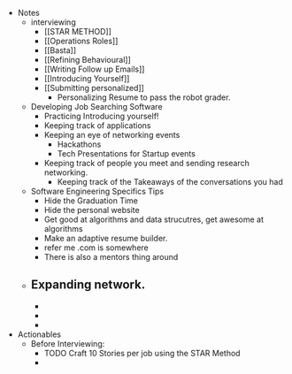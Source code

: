 - Notes
	- interviewing
		- [[STAR METHOD]]
		- [[Operations Roles]]
		- [[Basta]]
		- [[Refining Behavioural]]
		- [[Writing Follow up Emails]]
		- [[Introducing Yourself]]
		- [[Submitting personalized]]
			- Personalizing Resume to pass the robot grader.
	- Developing Job Searching Software
		- Practicing Introducing yourself!
		- Keeping track of applications
		- Keeping an eye of networking events
			- Hackathons
			- Tech Presentations for Startup events
		- Keeping track of people you meet and sending research networking.
			- Keeping track of the Takeaways of the conversations you had
	- Software Engineering Specifics Tips
		- Hide the Graduation Time
		- Hide the personal website
		- Get good at algorithms and data strucutres, get awesome at algorithms
		- Make an adaptive resume builder.
		- refer me .com is somewhere
		- There is also a mentors thing around
	- Expanding network.
		-
		-
		-
		-
- Actionables
	- Before Interviewing:
		- TODO Craft 10 Stories per job using the STAR Method
		-